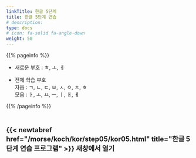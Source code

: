 ```yaml
---
linkTitle: 한글 5단계
title: 한글 5단계 연습
# description: 
type: docs
# icon: fa-solid fa-angle-down
weight: 50
---
```


{{% pageinfo %}}

* 새로운 부호 : ㅎ, ㅗ, ㅔ

* 전체 학습 부호<br>
자음 : ㄱ, ㄴ, ㄷ, ㅂ, ㅅ, ㅇ, ㅊ, ㅎ<br>
모음 : ㅏ, ㅗ, ㅛ, ㅡ, ㅣ, ㅐ, ㅔ<br>

{{% /pageinfo %}}

<br>

<b><span style="font-size:130%">{{< newtabref href="/morse/koch/kor/step05/kor05.html" title="한글 5단계 연습 프로그램" >}} 새창에서 열기</span></b>

